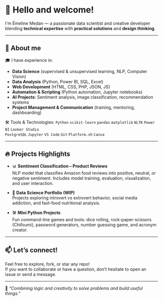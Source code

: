 # 👋 Hello and welcome!

I'm Émeline Medan — a passionate data scientist and creative developer blending **technical expertise** with **practical solutions** and **design thinking**.

---

## 💼 About me

🎓 I have experience in:
- **Data Science** (supervised & unsupervised learning, NLP, Computer Vision)
- **Data Analysis** (Python, Power BI, SQL, Excel)
- **Web Development** (HTML, CSS, PHP, JSON, JS)
- **Automation & Scripting** (Python automation, Jupyter notebooks)
- **AI Projects**: Sentiment analysis, image classification, recommendation systems
- **Project Management & Communication** (training, mentoring, dashboarding)

🛠️ Tools & Technologies:
`Python` `scikit-learn` `pandas` `matplotlib` `NLTK` `Power BI` `Looker Studio`  
`PostgreSQL` `Jupyter` `VS Code` `Git` `Platform.sh` `Canva`

---

## 🔥 Projects Highlights

- 📊 **Sentiment Classification – Product Reviews**  
  NLP model that classifies Amazon food reviews into positive, neutral, or negative sentiment. Includes model training, evaluation, visualization, and user interaction.

- 🧠 **Data Science Portfolio (WIP)**  
  Projects exploring introvert vs extrovert behavior, social media addiction, and fast-food nutritional analysis.

- 🛠️ **Mini Python Projects**  
  Fun command-line games and tools: dice rolling, rock-paper-scissors (Chifoumi), password generators, number guessing game, and acronym creator.

---

## 📫 Let’s connect!

Feel free to explore, fork, or star any repo!  
If you want to collaborate or have a question, don’t hesitate to open an issue or send a message.

---

🧩 _“Combining logic and creativity to solve problems and build useful things.”_
